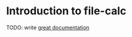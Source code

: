 # Introduction to file-calc

TODO: write [great documentation](http://jacobian.org/writing/what-to-write/)
